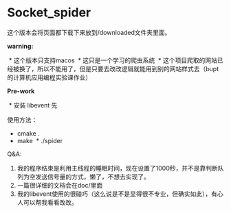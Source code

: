 # Socket_spider


这个版本会将页面都下载下来放到/downloaded文件夹里面。

**warning:**

  * 这个版本只支持macos
  * 这只是一个学习的爬虫系统
  * 这个项目爬取的网站已经被换了，所以不能用了，但是只要去改改逻辑就能用到别的网站样式去（bupt的计算机应用编程实验课作业）
  

**Pre-work**

  * 安装 libevent 先
  

使用方法：
 
  * cmake .
  * make
  * ./spider
  
Q&A:

1. 我的程序结束是利用主线程的睡眠时间，现在设置了1000秒，并不是靠判断队列为空发送信号量的方式，懒了，不想去实现了。
2. 一篇很详细的文档会在doc/里面
3. 我的libevent使用的很碰巧（这么说是不是显得很不专业，但确实如此），有心人可以帮我看看改改。
